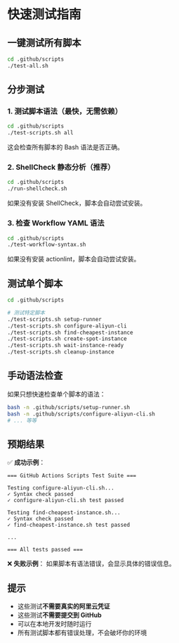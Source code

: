 # 快速测试指南

## 一键测试所有脚本

```bash
cd .github/scripts
./test-all.sh
```

## 分步测试

### 1. 测试脚本语法（最快，无需依赖）

```bash
cd .github/scripts
./test-scripts.sh all
```

这会检查所有脚本的 Bash 语法是否正确。

### 2. ShellCheck 静态分析（推荐）

```bash
cd .github/scripts
./run-shellcheck.sh
```

如果没有安装 ShellCheck，脚本会自动尝试安装。

### 3. 检查 Workflow YAML 语法

```bash
cd .github/scripts
./test-workflow-syntax.sh
```

如果没有安装 actionlint，脚本会自动尝试安装。

## 测试单个脚本

```bash
cd .github/scripts

# 测试特定脚本
./test-scripts.sh setup-runner
./test-scripts.sh configure-aliyun-cli
./test-scripts.sh find-cheapest-instance
./test-scripts.sh create-spot-instance
./test-scripts.sh wait-instance-ready
./test-scripts.sh cleanup-instance
```

## 手动语法检查

如果只想快速检查单个脚本的语法：

```bash
bash -n .github/scripts/setup-runner.sh
bash -n .github/scripts/configure-aliyun-cli.sh
# ... 等等
```

## 预期结果

✅ **成功示例**：

```log
=== GitHub Actions Scripts Test Suite ===

Testing configure-aliyun-cli.sh...
✓ Syntax check passed
✓ configure-aliyun-cli.sh test passed

Testing find-cheapest-instance.sh...
✓ Syntax check passed
✓ find-cheapest-instance.sh test passed

...

=== All tests passed ===
```

❌ **失败示例**：
如果脚本有语法错误，会显示具体的错误信息。

## 提示

- 这些测试**不需要真实的阿里云凭证**
- 这些测试**不需要提交到 GitHub**
- 可以在本地开发时随时运行
- 所有测试脚本都有错误处理，不会破坏你的环境
